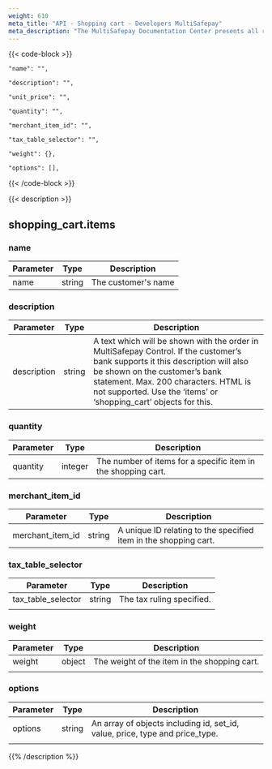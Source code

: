```yaml
---
weight: 610
meta_title: "API - Shopping cart - Developers MultiSafepay"
meta_description: "The MultiSafepay Documentation Center presents all relevant information about our Plugins and API. You can also find support pages for Payment Methods, Tools and General Questions as well as the contact details of our Support and Integration Teams."
---
```


{{< code-block >}}
```shell 
"name": "",
```

```shell
"description": "",
```

```shell 
"unit_price": "",
```

```shell
"quantity": "",
```

```shell
"merchant_item_id": "",
```

```shell 
"tax_table_selector": "",
```

```shell 
"weight": {},
```

```shell 
"options": [],
```

{{< /code-block >}}

{{< description >}}
## shopping_cart.items
### name
| Parameter                          | Type     | Description                                                                          |
|------------------------------------|----------|--------------------------------------------------------------------------------------|
| name                             | string   | The customer's name | 

### description
| Parameter                          | Type     | Description                                                                          |
|------------------------------------|----------|--------------------------------------------------------------------------------------|
| description                         | string  | A text which will be shown with the order in MultiSafepay Control. If the customer’s bank supports it this description will also be shown on the customer’s bank statement. Max. 200 characters. HTML is not supported. Use the ‘items’ or ‘shopping_cart’ objects for this.                                                                            |

### quantity
| Parameter                          | Type     | Description                                                                          |
|------------------------------------|----------|--------------------------------------------------------------------------------------|
| quantity                       | integer   | The number of items for a specific item in the shopping cart.                                                                            |

### merchant_item_id
| Parameter                          | Type     | Description                                                                          |
|------------------------------------|----------|--------------------------------------------------------------------------------------|
| merchant_item_id                       | string   | A unique ID relating to the specified item in the shopping cart.                                                          |


### tax_table_selector
| Parameter                          | Type     | Description                                                                          |
|------------------------------------|----------|--------------------------------------------------------------------------------------|
| tax_table_selector                          | string   | The tax ruling specified.                                                           |
|                                    |          |                                                                                      | 

### weight
| Parameter                          | Type     | Description                                                                          |
|------------------------------------|----------|--------------------------------------------------------------------------------------|
| weight                          | object   | The weight of the item in the shopping cart.                                          |
|                                    |          |                                                                                      | 

### options
| Parameter                          | Type     | Description                                                                          |
|------------------------------------|----------|--------------------------------------------------------------------------------------|
| options                           | string   |  An array of objects including id, set_id, value, price, type and price_type.                                       |
|                                    |          |                                                                                      | 
                                                                                                
{{% /description %}}